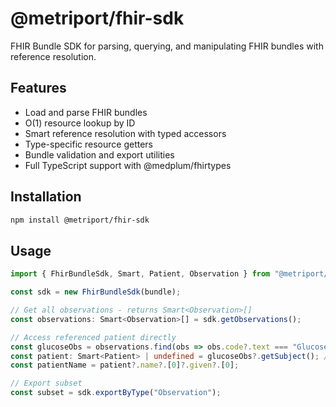 # @metriport/fhir-sdk

FHIR Bundle SDK for parsing, querying, and manipulating FHIR bundles with reference resolution.

## Features

- Load and parse FHIR bundles
- O(1) resource lookup by ID
- Smart reference resolution with typed accessors
- Type-specific resource getters
- Bundle validation and export utilities
- Full TypeScript support with @medplum/fhirtypes

## Installation

```bash
npm install @metriport/fhir-sdk
```

## Usage

```typescript
import { FhirBundleSdk, Smart, Patient, Observation } from "@metriport/fhir-sdk";

const sdk = new FhirBundleSdk(bundle);

// Get all observations - returns Smart<Observation>[]
const observations: Smart<Observation>[] = sdk.getObservations();

// Access referenced patient directly
const glucoseObs = observations.find(obs => obs.code?.text === "Glucose");
const patient: Smart<Patient> | undefined = glucoseObs?.getSubject(); // Returns Smart<Patient>
const patientName = patient?.name?.[0]?.given?.[0];

// Export subset
const subset = sdk.exportByType("Observation");
```
